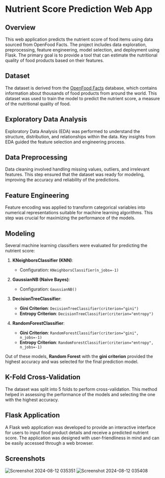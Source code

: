 # Nutrient Score Prediction Web App

## Overview

This web application predicts the nutrient score of food items using data sourced from OpenFood Facts. The project includes data exploration, preprocessing, feature engineering, model selection, and deployment using Flask. The primary goal is to provide a tool that can estimate the nutritional quality of food products based on their features.

## Dataset

The dataset is derived from the [OpenFood Facts](https://world.openfoodfacts.org/) database, which contains information about thousands of food products from around the world. This dataset was used to train the model to predict the nutrient score, a measure of the nutritional quality of food.

## Exploratory Data Analysis

Exploratory Data Analysis (EDA) was performed to understand the structure, distribution, and relationships within the data. Key insights from EDA guided the feature selection and engineering process.

## Data Preprocessing

Data cleaning involved handling missing values, outliers, and irrelevant features. This step ensured that the dataset was ready for modeling, improving the accuracy and reliability of the predictions.

## Feature Engineering

Feature encoding was applied to transform categorical variables into numerical representations suitable for machine learning algorithms. This step was crucial for maximizing the performance of the models.

## Modeling

Several machine learning classifiers were evaluated for predicting the nutrient score:

1. **KNeighborsClassifier (KNN)**:

   - Configuration: `KNeighborsClassifier(n_jobs=-1)`
2. **GaussianNB (Naive Bayes)**:

   - Configuration: `GaussianNB()`
3. **DecisionTreeClassifier**:

   - **Gini Criterion**: `DecisionTreeClassifier(criterion="gini")`
   - **Entropy Criterion**: `DecisionTreeClassifier(criterion="entropy")`
4. **RandomForestClassifier**:

   - **Gini Criterion**: `RandomForestClassifier(criterion="gini", n_jobs=-1)`
   - **Entropy Criterion**: `RandomForestClassifier(criterion="entropy", n_jobs=-1)`

Out of these models, **Random Forest** with the **gini criterion** provided the highest accuracy and was selected for the final prediction model.

## K-Fold Cross-Validation

The dataset was split into 5 folds to perform cross-validation. This method helped in assessing the performance of the models and selecting the one with the highest accuracy.

## Flask Application

A Flask web application was developed to provide an interactive interface for users to input food product details and receive a predicted nutrient score. The application was designed with user-friendliness in mind and can be easily accessed through a web browser.

## Screenshots

![Screenshot 2024-08-12 035351](https://github.com/user-attachments/assets/77185753-8fd2-494b-9182-84a092a73883)
![Screenshot 2024-08-12 035408](https://github.com/user-attachments/assets/dc11d022-a217-49c8-9578-bea499f68b18)
